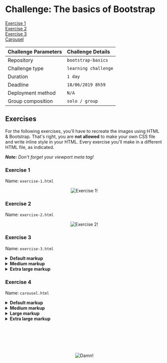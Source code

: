 # Challenge: The basics of Bootstrap

[Exercise 1](https://benduwe.github.io/learning-html-and-css/exercises/6.bootstrap-basics/exercise-1.html)  
[Exercise 2](https://benduwe.github.io/learning-html-and-css/exercises/6.bootstrap-basics/exercise-2.html)  
[Exercise 3](https://benduwe.github.io/learning-html-and-css/exercises/6.bootstrap-basics/exercise-3.html)  
[Carousel](https://benduwe.github.io/learning-html-and-css/exercises/6.bootstrap-basics/carousel.html)  
  

|Challenge Parameters  |Challenge Details              |
|:---------------------|:------------------------------|
|Repository            |`bootstrap-basics`             |
|Challenge type        |`learning challenge`           |
|Duration              |`1 day`                        |
|Deadline              |`18/06/2019 8h59`              |
|Deployment method     |`N/A`                          |
|Group composition     |`solo / group`                 |


## Exercises

For the following exercises, you'll have to recreate the images using HTML & Bootstrap. That's right, you are **not allowed** to make your own CSS file and write inline style in your HTML. Every exercise you'll make in a different HTML file, as indicated.

_**Note:** Don't forget your viewport meta tag!_

### Exercise 1

Name: `exercise-1.html`

<p align="center">
    <img src="./assets/exercise-1.png" alt="Exercise 1!">
</p>


### Exercise 2

Name: `exercise-2.html`

<p align="center">
    <img src="./assets/exercise-2.png" alt="Exercise 2!">
</p>

### Exercise 3

Name: `exercise-3.html`

<details> 
<summary><strong>Default markup</strong></summary>

<p align="center">
    <img src="./assets/exercise-3-default.png" alt="Exercise 3!">
</p>
</details>

<details> 
<summary><strong>Medium markup</strong></summary>

<p align="center">
    <img src="./assets/exercise-3-medium.png" alt="Exercise 3!">
</p>
</details>


<details> 
<summary><strong>Extra large markup</strong></summary>

<p align="center">
    <img src="./assets/exercise-3-extra-large.png" alt="Exercise 3!">
</p>
</details>

### Exercise 4

Name: `carousel.html`

<details> 
<summary><strong>Default markup</strong></summary>

<p align="center">
    <img src="./assets/exercise-4-default.png" alt="Exercise 4!">
</p>
</details>

<details> 
<summary><strong>Medium markup</strong></summary>

<p align="center">
    <img src="./assets/exercise-4-medium.png" alt="Exercise 3!">
</p>
</details>

<details> 
<summary><strong>Large markup</strong></summary>

<p align="center">
    <img src="./assets/exercise-4-large.png" alt="Exercise 4!">
</p>
</details>

<details> 
<summary><strong>Extra large markup</strong></summary>

<p align="center">
    <img src="./assets/exercise-4-extra-large.png" alt="Exercise 4!">
</p>
</details>

<p style="margin-top: 100px;" align="center">
    <img src="./assets/bootstrap.png" alt="Damn!">
</p>



